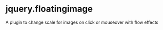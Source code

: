 jquery.floatingimage
====================

A plugin to change scale for images on click or mouseover with flow effects
